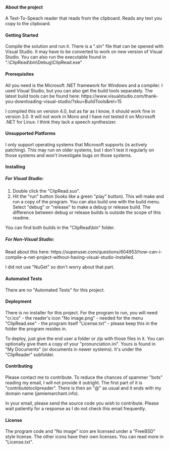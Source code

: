 <h4>About the project</h4>
<p>
A Text-To-Speach reader that reads from the clipboard. Reads any text you copy to the clipboard. 
</p>

<h4>Getting Started</h4>
<p>Compile the solution and run it. There is a ".sln" file that can be opened with Visual Studio. It may have to be converted to work on new version of Visual Studio. You can also run the executable found in  ".\ClipRead\bin\Debug\ClipRead.exe" </p>

<h4>Prerequisites</h4>
<p>All you need is the Microsoft .NET framework for Windows and a compiler. I used Visual Studio, but you can also get the build tools separately. The latest build tools can be found here: https://www.visualstudio.com/thank-you-downloading-visual-studio/?sku=BuildTools&rel=15<p>

<p>I compiled this on version 4.0, but as far as I know, it should work fine in version 3.0. It will not work in Mono and I have not tested it on Microsoft .NET for Linux. I think they lack a speech synthesizer.</p>

<h4>Unsupported Platforms</h4>
I only support operating systems that Microsoft supports (is actively patching). This may run on older systems, but I don't test it regularly on those systems and won't investigate bugs on those systems. 

<h4>Installing</h4>
<h5>For Visual Studio:</h3>
<ol>
  <li>Double click the "ClipRead.suo".</li>

<li>Hit the "run" button (looks like a green "play" button). This will make and run a copy of the program. You can also build one with the build menu. Select "debug" or "release" to make a debug or release build. The difference between debug or release builds is outside the scope of this readme. </li>
</ol>

<p>You can find both builds in the "ClipRead\bin" folder.</p>

<h5>For Non-Visual Studio:</h3>
<p>Read about this here: https://superuser.com/questions/604953/how-can-i-compile-a-net-project-without-having-visual-studio-installed.</p>

<p>I did not use "NuGet" so don't worry about that part.</p>

<h4>Automated Tests</h4>
There are no "Automated Tests" for this project. 

<h4>Deployment</h4>
<p>There is no installer for this project. For the program to run, you will need: 
"cr.ico" - the reader's icon 
"No image.png" - needed for the menu 
"ClipRead.exe" - the program itself
"License.txt" - please keep this in the folder the program resides in. 
</p>

<p>To deploy, just give the end user a folder or zip with those files in it. You can optionally give them a copy of your "pronunciation.ini". Yours is found in "My Documents" (or documents in newer systems). It's under the "ClipReader" subfolder. 
</p>

<h4>Contributing</h4>
<p>Please contact me to contribute. To reduce the chances of spammer "bots" reading my email, I will not provide it outright. The first part of it is "contributetoclipreader". There is then an "@" as usual and it ends with my domain name (jamiemarchant.info).</p>

<p>In your email, please send the source code you wish to contribute. Please wait patiently for a response as I do not check this email frequently.</p>

<h4>License</h4>
<p>The program code and "No image" icon are licensed under a "FreeBSD" style license. The other icons have their own licenses. You can read more in "License.txt".</p>





